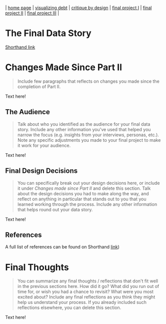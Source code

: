 | [home page](https://jaimiea.github.io/Jaimiea-portfolio/) | [visualizing debt](visualizing-government-debt) | [critique by design](critique-by-design) | [final project I](final-project-part-one) | [final project II](final-project-part-two) | [final project III](final-project-part-three) |

# The Final Data Story

[Shorthand link](https://carnegiemellon.shorthandstories.com/u-s-maternal-mortality2/index.html)
<script src="https://carnegiemellon.shorthandstories.com/u-s-maternal-mortality2/embed.js"></script>

# Changes Made Since Part II
> Include few paragraphs that reflects on changes you made since the completion of Part II. 

Text here!

## The Audience
> Talk about who you identified as the audience for your final data story.  Include any other information you've used that helped you narrow the focus (e.g. insights from your interviews, personas, etc.).  Note any specific adjustments you made to your final project to make it work for your audience.

Text here!

## Final Design Decisions
> You can specifically break out your design decisions here, or include it under *Changes made since Part II* and delete this section. Talk about the design decisions you had to make along the way, and reflect on anything in particular that stands out to you that you learned working through the process.  Include any other information that helps round out your data story. 

Text here!

## References
A full list of references can be found on Shorthand [link](https://carnegiemellon.shorthandstories.com/u-s-maternal-mortality2/index.html#group-section-References-299X1PrgQW))

# Final Thoughts
> You can summarize any final thoughts / reflections that don't fit well in the previous sections here.  How did it go?  What did you run out of time for, or wish you had a chance to revisit?  What were you most excited about?  Include any final reflections as you think they might help us understand your process.  If you already included such reflections elsewhere, you can delete this section. 

Text here!

